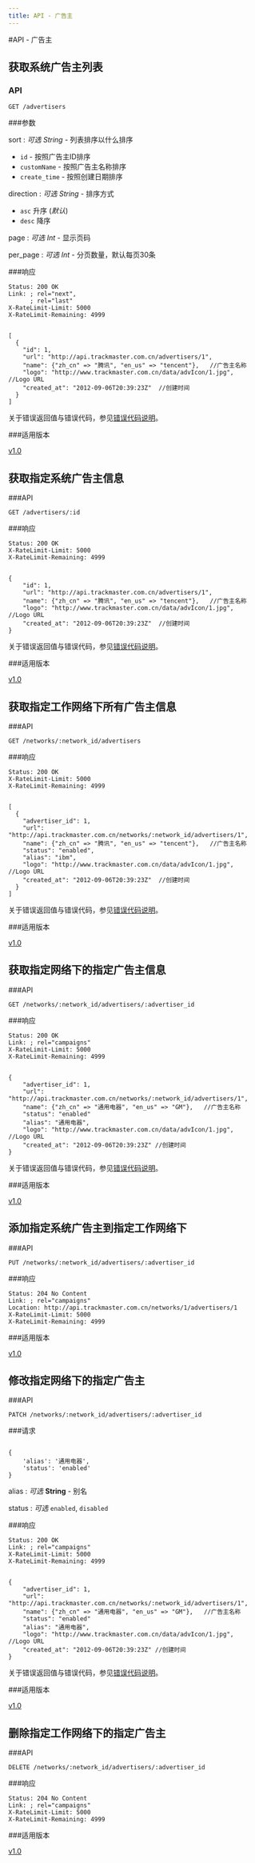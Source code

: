```yaml
---
title: API - 广告主
---
```


#API - 广告主

<h2 id="p1">获取系统广告主列表</h2>

### API

    GET /advertisers

###参数

sort
: _可选_ *String* - 列表排序以什么排序

* `id` - 按照广告主ID排序
* `customName` - 按照广告主名称排序
* `create_time` - 按照创建日期排序

direction
: _可选_ *String* - 排序方式

* `asc` 升序 (_默认_)
* `desc` 降序

page
: _可选_ *Int* - 显示页码

per_page
: _可选_ *Int* - 分页数量，默认每页30条

###响应
<pre class="headers">
<code>Status: 200 OK
Link: <http://api.trackmaster.com.cn/advertisers?page=2>; rel="next",
      <http://api.trackmaster.com.cn/advertisers?page=10>; rel="last"
X-RateLimit-Limit: 5000
X-RateLimit-Remaining: 4999
</code></pre>
<pre class="highlight">
<code class="language-javascript">
[
  {
    "id": 1,
    "url": "http://api.trackmaster.com.cn/advertisers/1",
    "name": {"zh_cn" => "腾讯", "en_us" => "tencent"},   //广告主名称
    "logo": "http://www.trackmaster.com.cn/data/advIcon/1.jpg",  //Logo URL
    "created_at": "2012-09-06T20:39:23Z"  //创建时间
  }
]
</code></pre>

关于错误返回值与错误代码，参见[错误代码说明][apiCommon]。  


###适用版本

[v1.0][version]

<h2 id="p2">获取指定系统广告主信息</h2>

###API

    GET /advertisers/:id

###响应
<pre class="headers">
<code>Status: 200 OK
X-RateLimit-Limit: 5000
X-RateLimit-Remaining: 4999
</code></pre>
<pre class="highlight">
<code class="language-javascript">
{
    "id": 1,
    "url": "http://api.trackmaster.com.cn/advertisers/1",
    "name": {"zh_cn" => "腾讯", "en_us" => "tencent"},   //广告主名称
    "logo": "http://www.trackmaster.com.cn/data/advIcon/1.jpg",  //Logo URL
    "created_at": "2012-09-06T20:39:23Z"  //创建时间
}
</code></pre>
关于错误返回值与错误代码，参见[错误代码说明][apiCommon]。  

###适用版本

[v1.0][version]

<h2 id="p3">获取指定工作网络下所有广告主信息</h2>

###API

    GET /networks/:network_id/advertisers

###响应
<pre class="headers">
<code>Status: 200 OK
X-RateLimit-Limit: 5000
X-RateLimit-Remaining: 4999
</code></pre>
<pre class="highlight">
<code class="language-javascript">
[
  {
    "advertiser_id": 1,
    "url": "http://api.trackmaster.com.cn/networks/:network_id/advertisers/1",
    "name": {"zh_cn" => "腾讯", "en_us" => "tencent"},   //广告主名称
    "status": "enabled",
    "alias": "ibm",
    "logo": "http://www.trackmaster.com.cn/data/advIcon/1.jpg",  //Logo URL
    "created_at": "2012-09-06T20:39:23Z"  //创建时间
  }
]
</code></pre>

关于错误返回值与错误代码，参见[错误代码说明][apiCommon]。

###适用版本

[v1.0][version]

<h2 id="p4">获取指定网络下的指定广告主信息</h2>

###API

    GET /networks/:network_id/advertisers/:advertiser_id

###响应
<pre class="headers">
<code>Status: 200 OK
Link: <http://api.trackmaster.com.cn/networks/1/advertisers/1/campaigns>; rel="campaigns"
X-RateLimit-Limit: 5000
X-RateLimit-Remaining: 4999
</code></pre>
<pre class="highlight">
<code class="language-javascript">
{
    "advertiser_id": 1,
    "url": "http://api.trackmaster.com.cn/networks/:network_id/advertisers/1",
    "name": {"zh_cn" => "通用电器", "en_us" => "GM"},   //广告主名称
    "status": "enabled"
    "alias": "通用电器",
    "logo": "http://www.trackmaster.com.cn/data/advIcon/1.jpg",  //Logo URL
    "created_at": "2012-09-06T20:39:23Z" //创建时间
}
</code></pre>

关于错误返回值与错误代码，参见[错误代码说明][apiCommon]。

###适用版本

[v1.0][version]

<h2 id="p5">添加指定系统广告主到指定工作网络下</h2>

###API

    PUT /networks/:network_id/advertisers/:advertiser_id

###响应
<pre class="headers no-response">
<code>Status: 204 No Content 
Link: <http://api.trackmaster.com.cn/networks/1/advertisers/1/campaigns>; rel="campaigns"
Location: http://api.trackmaster.com.cn/networks/1/advertisers/1
X-RateLimit-Limit: 5000
X-RateLimit-Remaining: 4999
</code></pre>

###适用版本

[v1.0][version]


<h2 id="p6">修改指定网络下的指定广告主</h2>

###API

    PATCH /networks/:network_id/advertisers/:advertiser_id

###请求
<pre class="highlight">
<code class="language-javascript">	
{
    'alias': '通用电器',
    'status': 'enabled'
}
</code></pre>
alias
: _可选_ **String** - 别名

status
: _可选_ `enabled`, `disabled`

###响应
<pre class="headers">
<code>Status: 200 OK
Link: <http://api.trackmaster.com.cn/networks/1/advertisers/1/campaigns>; rel="campaigns"
X-RateLimit-Limit: 5000
X-RateLimit-Remaining: 4999
</code></pre>
<pre class="highlight">
<code class="language-javascript">
{
    "advertiser_id": 1,
    "url": "http://api.trackmaster.com.cn/networks/:network_id/advertisers/1",
    "name": {"zh_cn" => "通用电器", "en_us" => "GM"},   //广告主名称
    "status": "enabled"
    "alias": "通用电器",
    "logo": "http://www.trackmaster.com.cn/data/advIcon/1.jpg",  //Logo URL
    "created_at": "2012-09-06T20:39:23Z" //创建时间
}
</code></pre>

关于错误返回值与错误代码，参见[错误代码说明][apiCommon]。

###适用版本

[v1.0][version]

<h2 id="p7">删除指定工作网络下的指定广告主</h2>

###API

    DELETE /networks/:network_id/advertisers/:advertiser_id

###响应
<pre class="headers no-response">
<code>Status: 204 No Content 
Link: <http://api.trackmaster.com.cn/networks/1/advertisers>; rel="campaigns"
X-RateLimit-Limit: 5000
X-RateLimit-Remaining: 4999
</code></pre>

###适用版本

[v1.0][version]


[version]: /trackmaster/v1/apiVersion/
[apiCommon]:/trackmaster/v1/apiCommon/#p5
